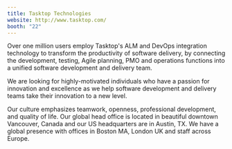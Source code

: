 ```yaml
---
title: Tasktop Technologies
website: http://www.tasktop.com/
booth: "22"
---
```


Over one million users employ Tasktop's ALM and DevOps integration technology to transform the productivity of software delivery, by connecting the development, testing, Agile planning, PMO and operations functions into a unified software development and delivery team.

We are looking for highly-motivated individuals who have a passion for innovation and excellence as we help software development and delivery teams take their innovation to a new level.

Our culture emphasizes teamwork, openness, professional development, and quality of life. Our global head office is located in beautiful downtown Vancouver, Canada and our US headquarters are in Austin, TX. We have a global presence with offices in Boston MA, London UK and staff across Europe.

